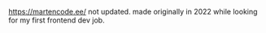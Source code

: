 https://martencode.ee/
not updated. made originally in 2022 while looking for my first frontend dev job.
